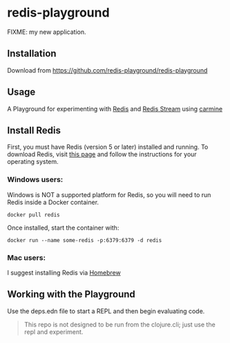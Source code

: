 # redis-playground

FIXME: my new application.

## Installation

Download from https://github.com/redis-playground/redis-playground

## Usage

A Playground for experimenting with [Redis](https://redis.io/) and
[Redis Stream](https://redis.io/topics/streams-intro)
using [carmine](https://github.com/ptaoussanis/carmine)


## Install Redis

First, you must have Redis (version 5 or later) installed and running. To download Redis, visit
[this page](https://hub.docker.com/_/redis/) and follow the instructions for your operating system.

### Windows users:

Windows is NOT a supported platform for Redis, so you will need to run Redis inside a Docker container.

    docker pull redis

Once installed, start the container with:

    docker run --name some-redis -p:6379:6379 -d redis

### Mac users:

I suggest installing Redis via [Homebrew](https://1upnote.me/post/2018/06/install-config-redis-on-mac-homebrew/)


## Working with the Playground

Use the deps.edn file to start a REPL and then begin evaluating code.

> This repo is not designed to be run from the clojure.cli; just use the repl and experiment.

